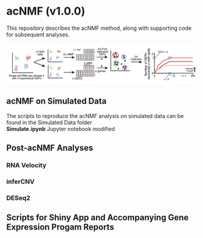 # acNMF (v1.0.0)
This repository describes the acNMF method, along with supporting code for subsequent analyses.
<br><br>
![Alt Text](images/acNMF_schematic.png)

## acNMF on Simulated Data
The scripts to reproduce the acNMF analysis on simulated data can be found in the Simulated Data folder <br>
**Simulate.ipynb** Jupyter notebook modified  

## Post-acNMF Analyses
### RNA Velocity
### inferCNV
### DESeq2

## Scripts for Shiny App and Accompanying Gene Expression Progam Reports
